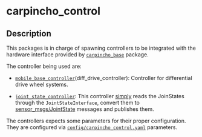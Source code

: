 # carpincho_control

## Description

This packages is in charge of spawning controllers to be integrated with the hardware interface provided by [`carpincho_base`](../carpincho_base/) package.

The controller being used are:
 - [`mobile_base_controller`](http://wiki.ros.org/diff_drive_controller)(diff_drive_controller): Controller for differential drive wheel systems.

 - [`joint_state_controller`](http://wiki.ros.org/joint_state_controller): This controller [simply](https://answers.ros.org/question/321078/what-does-joint_state_controller-read/) reads the JoinStates through the `JointStateInterface`, convert them to [sensor_msgs/JointState](http://docs.ros.org/api/sensor_msgs/html/msg/JointState.html) messages and publishes them.

The controllers expects some parameters for their proper configuration. They are configured via [`config/carpincho_control.yaml`](config/carpincho_control.yaml) parameters.
